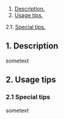 1. [ Description. ](#1)
2. [ Usage tips. ](#2)

2.1.  [ Special tips. ](#2.1)


<a name="1"></a>
## 1. Description

sometext

<a name="2"></a>
## 2. Usage tips
<a name="2.1"></a>
### 2.1 Special tips

sometext
